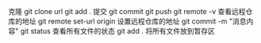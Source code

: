 克隆 git clone url
git add . 提交
git commit 
git push
git remote -v 查看远程仓库的地址
git remote set-url origin 设置远程仓库的地址
git commit -m "消息内容"
git status 查看所有文件的状态
git add . 将所有文件放到暂存区
